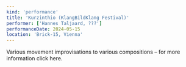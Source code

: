 ```yaml
---
kind: 'performance'
title: 'Kurzinthio (KlangBildKlang Festival)'
performer: ['Hannes Taljaard, ???']
performanceDate: 2024-05-15
location: 'Brick-15, Vienna'
---
```

Various movement improvisations to various compositions – for more information click here.